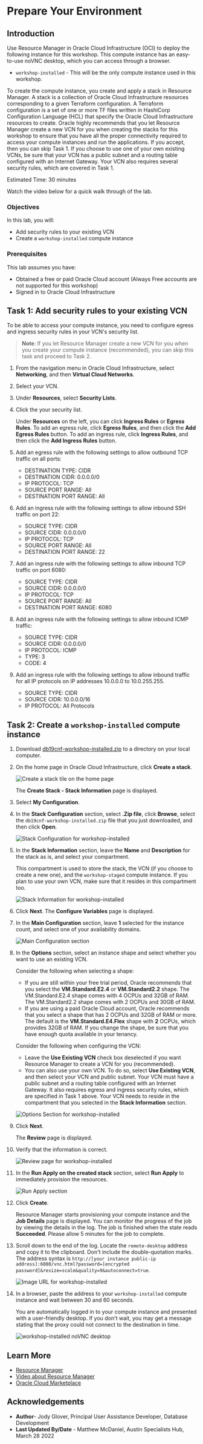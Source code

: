 # Prepare Your Environment

## Introduction
Use Resource Manager in Oracle Cloud Infrastructure (OCI) to deploy the following instance for this workshop. This compute instance has an easy-to-use noVNC desktop, which you can access through a browser.
- `workshop-installed` - This will be the only compute instance used in this workshop.

To create the compute instance, you create and apply a stack in Resource Manager. A stack is a collection of Oracle Cloud Infrastructure resources corresponding to a given Terraform configuration. A Terraform configuration is a set of one or more TF files written in HashiCorp Configuration Language (HCL) that specify the Oracle Cloud Infrastructure resources to create. Oracle highly recommends that you let Resource Manager create a new VCN for you when creating the stacks for this workshop to ensure that you have all the proper connectivity required to access your compute instances and run the applications. If you accept, then you can skip Task 1. If you choose to use one of your own existing VCNs, be sure that your VCN has a public subnet and a routing table configured with an Internet Gateway. Your VCN also requires several security rules, which are covered in Task 1.


Estimated Time: 30 minutes

Watch the video below for a quick walk through of the lab.

[](youtube:m-IHoTrOUoo)

### Objectives

In this lab, you will:

- Add security rules to your existing VCN
- Create a `workshop-installed` compute instance


### Prerequisites

This lab assumes you have:

- Obtained a free or paid Oracle Cloud account (Always Free accounts are not supported for this workshop)
- Signed in to Oracle Cloud Infrastructure


## Task 1: Add security rules to your existing VCN

To be able to access your compute instance, you need to configure egress and ingress security rules in your VCN's security list.

> **Note**: If you let Resource Manager create a new VCN for you when you create your compute instance (recommended), you can skip this task and proceed to Task 2.

1. From the navigation menu in Oracle Cloud Infrastructure, select **Networking**, and then **Virtual Cloud Networks**.

2. Select your VCN.

3. Under **Resources**, select **Security Lists**.

4. Click the your security list.

    Under **Resources** on the left, you can click **Ingress Rules** or **Egress Rules**. To add an egress rule, click **Egress Rules**, and then click the **Add Egress Rules** button. To add an ingress rule, click **Ingress Rules**, and then click the **Add Ingress Rules** button.

5. Add an egress rule with the following settings to allow outbound TCP traffic on all ports:

    - DESTINATION TYPE: CIDR
    - DESTINATION CIDR: 0.0.0.0/0
    - IP PROTOCOL: TCP
    - SOURCE PORT RANGE: All
    - DESTINATION PORT RANGE: All

6. Add an ingress rule with the following settings to allow inbound SSH traffic on port 22:

    - SOURCE TYPE: CIDR
    - SOURCE CIDR: 0.0.0.0/0
    - IP PROTOCOL: TCP
    - SOURCE PORT RANGE: All
    - DESTINATION PORT RANGE: 22

7. Add an ingress rule with the following settings to allow inbound TCP traffic on port 6080:

    - SOURCE TYPE: CIDR
    - SOURCE CIDR: 0.0.0.0/0
    - IP PROTOCOL: TCP
    - SOURCE PORT RANGE: All
    - DESTINATION PORT RANGE: 6080

8. Add an ingress rule with the following settings to allow inbound ICMP traffic:

    - SOURCE TYPE: CIDR
    - SOURCE CIDR: 0.0.0.0/0
    - IP PROTOCOL: ICMP
    - TYPE: 3
    - CODE: 4

9. Add an ingress rule with the following settings to allow inbound traffic for all IP protocols on IP addresses 10.0.0.0 to 10.0.255.255.

    - SOURCE TYPE: CIDR
    - SOURCE CIDR: 10.0.0.0/16
    - IP PROTOCOL: All Protocols

## Task 2: Create a `workshop-installed` compute instance

1. Download [db19cnf-workshop-installed.zip](https://objectstorage.us-ashburn-1.oraclecloud.com/p/jyHA4nclWcTaekNIdpKPq3u2gsLb00v_1mmRKDIuOEsp--D6GJWS_tMrqGmb85R2/n/c4u04/b/livelabsfiles/o/labfiles/db19cnf-workshop-installed.zip) to a directory on your local computer.

2. On the home page in Oracle Cloud Infrastructure, click **Create a stack**.

    ![Create a stack tile on the home page](images/create-a-stack.png "Create a stack tile on the home page")

    The **Create Stack - Stack Information** page is displayed.

3. Select **My Configuration**.

4. In the **Stack Configuration** section, select **.Zip file**, click **Browse**, select the `db19cnf-workshop-installed.zip` file that you just downloaded, and then click **Open**.

    ![Stack Configuration for workshop-installed](images/stack-configuration-workshop-installed.png "Stack Configuration for workshop-installed")

5. In the **Stack Information** section, leave the **Name** and **Description** for the stack as is, and select your compartment.

    This compartment is used to store the stack, the VCN (if you choose to create a new one), and the `workshop-staged` compute instance. If you plan to use your own VCN, make sure that it resides in this compartment too.

    ![Stack Information for workshop-installed](images/stack-information-workshop-installed.png "Stack Information for workshop-installed")

6. Click **Next**. The **Configure Variables** page is displayed.

7. In the **Main Configuration** section, leave **1** selected for the instance count, and select one of your availability domains.

    ![Main Configuration section](images/main-configuration.png "Main Configuration section")


8. In the **Options** section, select an instance shape and select whether you want to use an existing VCN.

    Consider the following when selecting a shape:

    - If you are still within your free trial period, Oracle recommends that you select the **VM.Standard.E2.4** or **VM.Standard2.2** shape. The VM.Standard.E2.4 shape comes with 4 OCPUs and 32GB of RAM. The VM.Standard2.2 shape comes with 2 OCPUs and 30GB of RAM.
    - If you are using a paid Oracle Cloud account, Oracle recommends that you select a shape that has 2 OCPUs and 32GB of RAM or more. The default is the **VM.Standard.E4.Flex** shape with **2** OCPUs, which provides 32GB of RAM. If you change the shape, be sure that you have enough quota available in your tenancy.

    Consider the following when configuring the VCN:

    - Leave the **Use Existing VCN** check box deselected if you want Resource Manager to create a VCN for you (recommended).
    - You can also use your own VCN. To do so, select **Use Existing VCN**, and then select your VCN and public subnet. Your VCN must have a public subnet and a routing table configured with an Internet Gateway. It also requires egress and ingress security rules, which are specified in Task 1 above. Your VCN needs to reside in the compartment that you selected in the **Stack Information** section.

    ![Options Section for workshop-installed](images/options-workshop-installed.png "Options Section for workshop-installed")

9. Click **Next**.

    The **Review** page is displayed.

10. Verify that the information is correct.

    ![Review page for workshop-installed](images/review-workshop-installed.png "Review page for workshop-installed")

11. In the **Run Apply on the created stack** section, select **Run Apply** to immediately provision the resources.

    ![Run Apply section](images/run-apply-section.png "Run Apply section")

12. Click **Create**.

    Resource Manager starts provisioning your compute instance and the **Job Details** page is displayed. You can monitor the progress of the job by viewing the details in the log. The job is finished when the state reads **Succeeded**. Please allow 5 minutes for the job to complete.

13. Scroll down to the end of the log. Locate the `remote-desktop` address and copy it to the clipboard. Don't include the double-quotation marks. The address syntax is `http://[your instance public-ip address]:6080/vnc.html?password=[encrypted password]&resize=scale&quality=9&autoconnect=true`.

    ![Image URL for workshop-installed](images/image-url-workshop-installed.png "Image URL for workshop-staged")

14. In a browser, paste the address to your `workshop-installed` compute instance and wait between 30 and 60 seconds.

    You are automatically logged in to your compute instance and presented with a user-friendly desktop. If you don't wait, you may get a message stating that the proxy could not connect to the destination in time.

    ![workshop-installed noVNC desktop](images/workshop-installed-noVNC-desktop.png "workshop-installed noVNC desktop")



## Learn More

- [Resource Manager](https://docs.oracle.com/en-us/iaas/Content/ResourceManager/Concepts/landing.htm#ResourceManager)
- [Video about Resource Manager](https://youtu.be/udJdVCz5HYs)
- [Oracle Cloud Marketplace](https://cloudmarketplace.oracle.com/marketplace/en_US/homePage.jspx)

## Acknowledgements

- **Author**- Jody Glover, Principal User Assistance Developer, Database Development
- **Last Updated By/Date** - Matthew McDaniel, Austin Specialists Hub, March 28 2022
